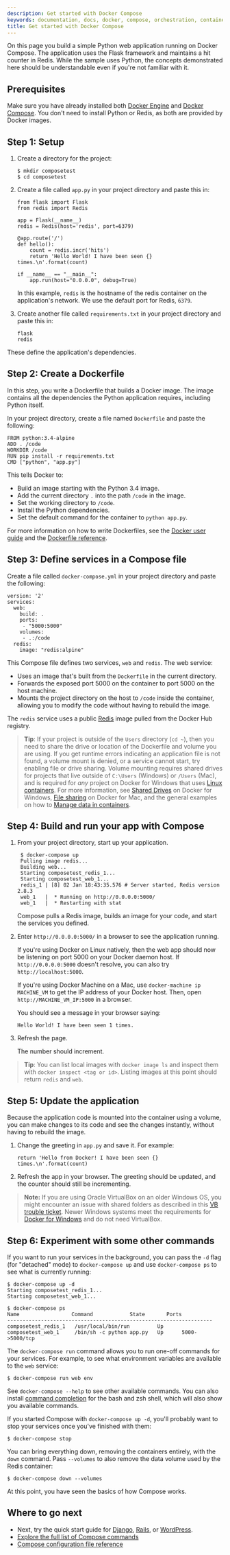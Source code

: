 ```yaml
---
description: Get started with Docker Compose
keywords: documentation, docs, docker, compose, orchestration, containers
title: Get started with Docker Compose
---
```


On this page you build a simple Python web application running on Docker
Compose. The application uses the Flask framework and maintains a hit counter in
Redis. While the sample uses Python, the concepts demonstrated here should be
understandable even if you're not familiar with it.

## Prerequisites

Make sure you have already installed both [Docker Engine](/engine/installation/) and [Docker
Compose](install.md). You don't need to install Python or Redis, as both are
provided by Docker images.

## Step 1: Setup

1.  Create a directory for the project:

        $ mkdir composetest
        $ cd composetest

2.  Create a file called `app.py` in your project directory and paste this in:

        from flask import Flask
        from redis import Redis

        app = Flask(__name__)
        redis = Redis(host='redis', port=6379)

        @app.route('/')
        def hello():
            count = redis.incr('hits')
            return 'Hello World! I have been seen {} times.\n'.format(count)

        if __name__ == "__main__":
            app.run(host="0.0.0.0", debug=True)

      In this example, `redis` is the hostname of the redis container on the application's network. We use the default port for Redis, `6379`.

3.  Create another file called `requirements.txt` in your project directory and
    paste this in:

        flask
        redis

   These define the application's dependencies.


## Step 2: Create a Dockerfile

In this step, you write a Dockerfile that builds a Docker image. The image
contains all the dependencies the Python application requires, including Python
itself.

In your project directory, create a file named `Dockerfile` and paste the
following:

    FROM python:3.4-alpine
    ADD . /code
    WORKDIR /code
    RUN pip install -r requirements.txt
    CMD ["python", "app.py"]

This tells Docker to:

* Build an image starting with the Python 3.4 image.
* Add the current directory `.` into the path `/code` in the image.
* Set the working directory to `/code`.
* Install the Python dependencies.
* Set the default command for the container to `python app.py`.

For more information on how to write Dockerfiles, see the [Docker user
guide](/engine/tutorials/dockerimages.md#building-an-image-from-a-dockerfile)
and the [Dockerfile reference](/engine/reference/builder.md).


## Step 3: Define services in a Compose file

Create a file called `docker-compose.yml` in your project directory and paste
the following:

    version: '2'
    services:
      web:
        build: .
        ports:
         - "5000:5000"
        volumes:
         - .:/code
      redis:
        image: "redis:alpine"

This Compose file defines two services, `web` and `redis`. The web service:

* Uses an image that's built from the `Dockerfile` in the current directory.
* Forwards the exposed port 5000 on the container to port 5000 on the host
  machine.
* Mounts the project directory on the host to `/code` inside the container,
  allowing you to modify the code without having to rebuild the image.

The `redis` service uses a public
[Redis](https://registry.hub.docker.com/_/redis/) image pulled from the Docker
Hub registry.

>**Tip**: If your project is outside of the `Users` directory (`cd ~`), then you
need to share the drive or location of the Dockerfile and volume you are using.
If you get runtime errors indicating an application file is not found, a volume
mount is denied, or a service cannot start, try enabling file or drive sharing.
Volume mounting requires shared drives for projects that live outside of
`C:\Users` (Windows) or `/Users` (Mac), and is required for _any_ project on
Docker for Windows that uses [Linux
containers](/docker-for-windows/#switch-between-windows-and-linux-containers-beta-feature).
For more information, see [Shared
Drives](../docker-for-windows/#shared-drives) on Docker for Windows,
[File sharing](../docker-for-mac/#file-sharing) on Docker for Mac, and
the general examples on how to [Manage data in
containers](../engine/tutorials/dockervolumes.md).

## Step 4: Build and run your app with Compose

1. From your project directory, start up your application.

        $ docker-compose up
        Pulling image redis...
        Building web...
        Starting composetest_redis_1...
        Starting composetest_web_1...
        redis_1 | [8] 02 Jan 18:43:35.576 # Server started, Redis version 2.8.3
        web_1   |  * Running on http://0.0.0.0:5000/
        web_1   |  * Restarting with stat

   Compose pulls a Redis image, builds an image for your code, and start the
   services you defined.

2. Enter `http://0.0.0.0:5000/` in a browser to see the application running.

   If you're using Docker on Linux natively, then the web app should now be
   listening on port 5000 on your Docker daemon host. If `http://0.0.0.0:5000`
   doesn't resolve, you can also try `http://localhost:5000`.

   If you're using Docker Machine on a Mac, use `docker-machine ip MACHINE_VM` to get
   the IP address of your Docker host. Then, open `http://MACHINE_VM_IP:5000` in a
   browser.

   You should see a message in your browser saying:

   `Hello World! I have been seen 1 times.`

3. Refresh the page.

   The number should increment.

>**Tip**: You can list local images with `docker image ls` and inspect them with `docker inspect <tag or id>`. Listing images at this point should return `redis` and `web`.


## Step 5: Update the application

Because the application code is mounted into the container using a volume, you
can make changes to its code and see the changes instantly, without having to
rebuild the image.

1.  Change the greeting in `app.py` and save it. For example:

        return 'Hello from Docker! I have been seen {} times.\n'.format(count)

2.  Refresh the app in your browser. The greeting should be updated, and the
    counter should still be incrementing.

>**Note:** If you are using Oracle VirtualBox on an older Windows OS, you might encounter an issue with shared folders as described in this [VB trouble
ticket](https://www.virtualbox.org/ticket/14920). Newer Windows systems meet the
requirements for [Docker for Windows](/docker-for-windows/install.md) and do not
need VirtualBox.

## Step 6: Experiment with some other commands

If you want to run your services in the background, you can pass the `-d` flag
(for "detached" mode) to `docker-compose up` and use `docker-compose ps` to
see what is currently running:

    $ docker-compose up -d
    Starting composetest_redis_1...
    Starting composetest_web_1...

    $ docker-compose ps
    Name                 Command            State       Ports
    -------------------------------------------------------------------
    composetest_redis_1   /usr/local/bin/run         Up
    composetest_web_1     /bin/sh -c python app.py   Up      5000->5000/tcp

The `docker-compose run` command allows you to run one-off commands for your
services. For example, to see what environment variables are available to the
`web` service:

    $ docker-compose run web env

See `docker-compose --help` to see other available commands. You can also install [command completion](completion.md) for the bash and zsh shell, which will also show you available commands.

If you started Compose with `docker-compose up -d`, you'll probably want to stop
your services once you've finished with them:

    $ docker-compose stop

You can bring everything down, removing the containers entirely, with the `down`
command. Pass `--volumes` to also remove the data volume used by the Redis
container:

    $ docker-compose down --volumes

At this point, you have seen the basics of how Compose works.


## Where to go next

- Next, try the quick start guide for [Django](django.md),
  [Rails](rails.md), or [WordPress](wordpress.md).
- [Explore the full list of Compose commands](./reference/)
- [Compose configuration file reference](compose-file/)
